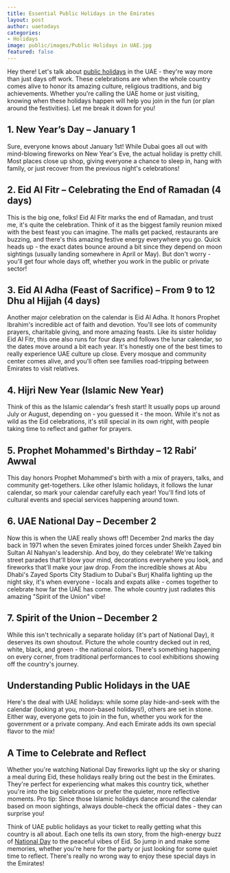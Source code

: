 ```yaml
---
title: Essential Public Holidays in the Emirates
layout: post
author: uaetodays
categories: 
- Holidays
image: public/images/Public Holidays in UAE.jpg
featured: false
---
```


Hey there! Let's talk about [public holidays](https://u.ae/en/information-and-services/public-holidays-and-religious-affairs/public-holidays) in the UAE - they're way more than just days off work. These celebrations are when the whole country comes alive to honor its amazing culture, religious traditions, and big achievements. Whether you're calling the UAE home or just visiting, knowing when these holidays happen will help you join in the fun (or plan around the festivities). Let me break it down for you!

## 1. New Year’s Day – January 1
Sure, everyone knows about January 1st! While Dubai goes all out with mind-blowing fireworks on New Year's Eve, the actual holiday is pretty chill. Most places close up shop, giving everyone a chance to sleep in, hang with family, or just recover from the previous night's celebrations!

## 2. Eid Al Fitr – Celebrating the End of Ramadan (4 days)
This is the big one, folks! Eid Al Fitr marks the end of Ramadan, and trust me, it's quite the celebration. Think of it as the biggest family reunion mixed with the best feast you can imagine. The malls get packed, restaurants are buzzing, and there's this amazing festive energy everywhere you go. Quick heads up - the exact dates bounce around a bit since they depend on moon sightings (usually landing somewhere in April or May). But don't worry - you'll get four whole days off, whether you work in the public or private sector!

## 3. Eid Al Adha (Feast of Sacrifice) – From 9 to 12 Dhu al Hijjah (4 days)
Another major celebration on the calendar is Eid Al Adha. It honors Prophet Ibrahim's incredible act of faith and devotion. You'll see lots of community prayers, charitable giving, and more amazing feasts. Like its sister holiday Eid Al Fitr, this one also runs for four days and follows the lunar calendar, so the dates move around a bit each year. It's honestly one of the best times to really experience UAE culture up close. Every mosque and community center comes alive, and you'll often see families road-tripping between Emirates to visit relatives.

## 4. Hijri New Year (Islamic New Year)
Think of this as the Islamic calendar's fresh start! It usually pops up around July or August, depending on - you guessed it - the moon. While it's not as wild as the Eid celebrations, it's still special in its own right, with people taking time to reflect and gather for prayers.

## 5. Prophet Mohammed's Birthday – 12 Rabi’ Awwal
This day honors Prophet Mohammed's birth with a mix of prayers, talks, and community get-togethers. Like other Islamic holidays, it follows the lunar calendar, so mark your calendar carefully each year! You'll find lots of cultural events and special services happening around town.

## 6. UAE National Day – December 2
Now this is when the UAE really shows off! December 2nd marks the day back in 1971 when the seven Emirates joined forces under Sheikh Zayed bin Sultan Al Nahyan's leadership. And boy, do they celebrate! We're talking street parades that'll blow your mind, decorations everywhere you look, and fireworks that'll make your jaw drop. From the incredible shows at Abu Dhabi's Zayed Sports City Stadium to Dubai's Burj Khalifa lighting up the night sky, it's when everyone - locals and expats alike - comes together to celebrate how far the UAE has come. The whole country just radiates this amazing "Spirit of the Union" vibe!

## 7. Spirit of the Union – December 2
While this isn't technically a separate holiday (it's part of National Day), it deserves its own shoutout. Picture the whole country decked out in red, white, black, and green - the national colors. There's something happening on every corner, from traditional performances to cool exhibitions showing off the country's journey.

## Understanding Public Holidays in the UAE
Here's the deal with UAE holidays: while some play hide-and-seek with the calendar (looking at you, moon-based holidays!), others are set in stone. Either way, everyone gets to join in the fun, whether you work for the government or a private company. And each Emirate adds its own special flavor to the mix!

## A Time to Celebrate and Reflect
Whether you're watching National Day fireworks light up the sky or sharing a meal during Eid, these holidays really bring out the best in the Emirates. They're perfect for experiencing what makes this country tick, whether you're into the big celebrations or prefer the quieter, more reflective moments.
Pro tip: Since those Islamic holidays dance around the calendar based on moon sightings, always double-check the official dates - they can surprise you!

Think of UAE public holidays as your ticket to really getting what this country is all about. Each one tells its own story, from the high-energy buzz of [National Day](https://www.jumeirah.com/en/article/stories/dubai/everything-you-need-to-know-about-uae-national-day) to the peaceful vibes of Eid. So jump in and make some memories, whether you're here for the party or just looking for some quiet time to reflect. There's really no wrong way to enjoy these special days in the Emirates!
